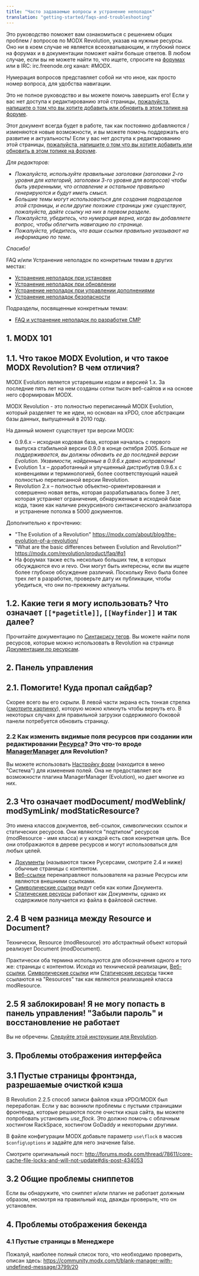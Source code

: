 ```yaml
---
title: "Часто задаваемые вопросы и устранение неполадок"
translation: "getting-started/faqs-and-troubleshooting"
---
```


Это руководство поможет вам ознакомиться с решением общих проблем / вопросов по MODX Revolution, указав на нужные ресурсы. Оно ни в коем случае не является всеохватывающим, и глубокий поиск на форумах и в документации поможет найти больше ответов. В любом случае, если вы не можете найти то, что ищете, спросите на [форумах](http://forums.modx.com) или в IRC: irc.freenode.org канал: #MODX.

Нумерация вопросов представляет собой ни что иное, как просто номер вопроса, для удобства навигации.

Это не полное руководство и вы можете помочь завершить его! Если у вас нет доступа к редактированию этой страницы, [пожалуйста, напишите о том что вы хотите добавить или обновить в этом топике на форуме](http://forums.modx.com/thread/72123/faqs-troubleshooting-on-the-rtfm).

Этот документ всегда будет в работе, так как постоянно добавляются / изменяются новые возможности, и вы можете помочь поддержать его развитие и актуальность! Если у вас нет доступа к редактированию этой страницы, [пожалуйста, напишите о том что вы хотите добавить или обновить в этом топике на форуме](http://forums.modx.com/thread/72123/faqs-troubleshooting-on-the-rtfm).

_Для редакторов:_

- _Пожалуйста, используйте правильные заголовки (заголовки 2-го уровня для категорий, заголовки 3-го уровня для вопросов) чтобы быть уверенными, что оглавление и остальное правильно генерируются и будут иметь смысл._
- _Большие темы могут использоваться для создания подразделов этой страницы, и если другие похожие страницы уже существуют, пожалуйста, дайте ссылку на них в первом разделе._
- _Пожалуйста, убедитесь, что нумерация верна, когда вы добавляете вопрос, чтобы облегчить навигацию по странице._
- _Пожалуйста, убедитесь, что ваши ссылки правильно указывают на информацию по теме._

_Спасибо!_

FAQ и/или Устранение неполадок по конкретным темам в других местах:

- [Устранение неполадок при установке](getting-started/installation/troubleshooting "Устранение неполадок при установке")
- [Устранение неполадок при обновлении](getting-started/maintenance/upgrading/troubleshooting "Устранение неполадок при обновлении")
- [Устранение неполадок при управлении дополнениями](building-sites/extras/troubleshooting "Устранение неполадок при управлении дополнениями")
- [Устранение неполадок безопасности](building-sites/client-proofing/security/troubleshooting-security "Устранение неполадок безопасности")

Подразделы, посвященные конкретным темам:

- [FAQ и устранение неполадок по разработке CMP](extending-modx/custom-manager-pages/troubleshooting "FAQ и устранение неполадок по разработке CMP")

## 1. MODX 101

## 1.1. Что такое MODX Evolution, и что такое MODX Revolution? В чем отличия?

MODX Evolution является устаревшим кодом и версией 1.x. За последние пять лет на нем созданы сотни тысяч веб-сайтов и на основе него сформирован MODX.

MODX Revolution - это полностью переписанный MODX Evolution, который разделяет те же идеи, но основан на xPDO, слое абстракции базы данных, выпущенный в 2010 году.

На данный момент существует три версии MODX:

- 0.9.6.x – исходная кодовая база, которая началась с первого выпуска стабильной версии 0.9.0 в конце октября 2005. _Больше не поддерживается, вы должны обновить ее до последней версии Evolution. Уязвимости, найденные в 0.9.6.x давно исправлены!_
- Evolution 1.x – доработанный и улучшенный дистрибутив 0.9.6.x с конвенциями и терминологией, более соответствующий нашей полностью переписанной версии Revolution.
- Revolution 2.x – полностью объектно-ориентированная и совершенно новая ветвь, которая разрабатывалась более 3 лет, которая устраняет ограничения, обнаруженные в исходной базе кода, такие как наличие рекурсивного синтаксического анализатора и устранение потолка в 5000 документов.

Дополнительно к прочтению:

- "The Evolution of a Revolution" <https://modx.com/about/blog/the-evolution-of-a-revolution/>
- "What are the basic differences between Evolution and Revolution?" <https://modx.com/revolution/product/faq/#q1>
- На форумах также есть несколько больших тем, в которых обсуждаются evo и revo. Они могут быть интересны, если вы ищете более глубокое обсуждение различий. Поскольку Revo была более трех лет в разработке, проверьте дату их публикации, чтобы убедиться, что они по-прежнему актуальны.

## 1.2. Какие теги я могу использовать? Что означает `[[*pagetitle]]`, `[[Wayfinder]]` и так далее?

Прочитайте документацию по [Синтаксису тегов](building-sites/tag-syntax "Синтакс тегов"). Вы можете найти поля ресурсов, которые можно использовать в Revolution на странице [Документации по ресурсам](building-sites/resources "Ресурсы").

## 2. Панель управления

## 2.1. Помогите! Куда пропал сайдбар?

Скорее всего вы его скрыли. В левой части экрана есть тонкая стрелка ([смотрите картинку](subtlearrow.PNG)), которую можно кликнуть чтобы вернуть его. В некоторых случаях для правильной загрузки содержимого боковой панели потребуется обновить страницу.

### 2.2  Как изменить видимые поля ресурсов при создании или редактировании [Ресурса](building-sites/resources "Ресурс")? Это что-то вроде [ManagerManager](https://modx.com/extras/package/managermanager) для Revolution?

Вы можете использовать [Настройку форм](building-sites/client-proofing/form-customization "Настройка форм") (находится в меню "Система") для изменения полей. Она не предоставляет все возможности плагина ManagerManager (Evolution), но дает многие из них.

## 2.3 Что означает modDocument/ modWeblink/ modSymLink/ modStaticResource?

Это имена классов документов, веб-ссылок, символических ссылок и статических ресурсов. Они являются "подтипом" ресурсов (modResource - имя класса) и у каждой есть своя конкретная цель. Все они отображаются в дереве ресурсов и могут использоваться для любых целей.

- [Документы](building-sites/resources "Ресурсы") (называются также Русерсами, смотрите 2.4 и ниже) обычные страницы с контентом.
- [Веб-ссылки](building-sites/resources/weblink "Веб-ссылки") перенаправляют пользователя на разные Ресурсы или являются внешними ссылками.
- [Символические ссылки](building-sites/resources/symlink "Символические ссылки") ведут себя как копии Документа.
- [Статические ресурсы](building-sites/resources/static-resource "Статические ресурсы") работают как Документы, однако их содержимое получается из файла в файловой системе.

## 2.4 В чем разница между Resource и Document?

Технически, Resource (modResource) это абстрактный объект который реализует Document (modDocument).

Практически оба термина используются для обозначения одного и того же: страницы с контентом. Исходя из технической реализации, [Веб-ссылки](building-sites/resources/weblink "Веб-ссылки"), [Символические ссылки](building-sites/resources/symlink "Символические ссылки") или [Статические ресурсы](building-sites/resources/static-resource "Статические ресурсы") также ссылаются на "Resources" так как являются реализацией класса modResource.

## 2.5 Я заблокирован! Я не могу попасть в панель управления! "Забыли пароль" и восстановление не работает

Вы не обречены. [Следуйте этой инструкции для Revolution](building-sites/client-proofing/security/troubleshooting-security/resetting-a-user-password-manually "Ручной сброс пароля").

## 3. Проблемы отображения интерфейса

## 3.1 Пустые страницы фронтэнда, разрешаемые очисткой кэша

В Revolution 2.2.5 способ записи файлов кэша xPDO/MODX был переработан. Если у вас возникли проблемы с пустыми страницами фронтенда, которые решаются после очистки кэша сайта, вы можете попробовать установить _use\_flock_. Это должно помочь с облачным хостингом RackSpace, хостингом GoDaddy и некоторыми другими.

В файле конфигурации MODX добавьте параметр `use\flock` в массив `$config\options` и задайте для него значение false.

Смотрите оригинальный пост: <http://forums.modx.com/thread/78611/core-cache-file-locks-and-will-not-update#dis-post-434053>

## 3.2 Общие проблемы сниппетов

Если вы обнаружите, что сниппет и/или плагин не работает должным образом, несмотря на правильный код, дважды проверьте, что он установлен.

## 4. Проблемы отображения бекенда

### 4.1 Пустые страницы в Менеджере

Пожалуй, наиболее полный список того, что необходимо проверить, описан здесь: <https://community.modx.com/t/blank-manager-with-undefined-message/3799/20>
